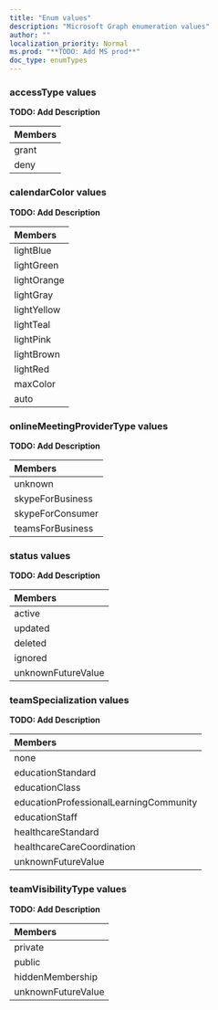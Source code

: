 ```yaml
---
title: "Enum values"
description: "Microsoft Graph enumeration values"
author: ""
localization_priority: Normal
ms.prod: "**TODO: Add MS prod**"
doc_type: enumTypes
---
```


### accessType values 


**TODO: Add Description**

|Members|
|:---|
|grant|
|deny|

### calendarColor values 

**TODO: Add Description**

|Members|
|:---|
|lightBlue|
|lightGreen|
|lightOrange|
|lightGray|
|lightYellow|
|lightTeal|
|lightPink|
|lightBrown|
|lightRed|
|maxColor|
|auto|

### onlineMeetingProviderType values 

**TODO: Add Description**

|Members|
|:---|
|unknown|
|skypeForBusiness|
|skypeForConsumer|
|teamsForBusiness|

### status values 

**TODO: Add Description**

|Members|
|:---|
|active|
|updated|
|deleted|
|ignored|
|unknownFutureValue|

### teamSpecialization values 

**TODO: Add Description**

|Members|
|:---|
|none|
|educationStandard|
|educationClass|
|educationProfessionalLearningCommunity|
|educationStaff|
|healthcareStandard|
|healthcareCareCoordination|
|unknownFutureValue|

### teamVisibilityType values 

**TODO: Add Description**

|Members|
|:---|
|private|
|public|
|hiddenMembership|
|unknownFutureValue|

